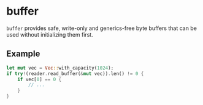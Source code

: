 buffer
======

`buffer` provides safe, write-only and generics-free byte buffers that can be
used without initializing them first.

Example
-------

```rust
let mut vec = Vec::with_capacity(1024);
if try!(reader.read_buffer(&mut vec)).len() != 0 {
    if vec[0] == 0 {
        // ...
    }
}
```
